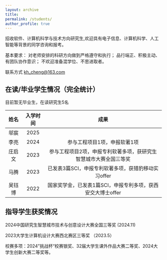 ```yaml
---
layout: archive
title: 
permalink: /students/
author_profile: true
---
```


招收软件、计算机科学与技术方向研究生,欢迎具有电子信息、计算机科学、人工智能等背景的同学咨询和报考。

[//]: # (满足如下要求之一者优先考虑：)

[//]: # (具有良好的计算机编程基础；)

[//]: # (具有良好的英语水平；)

[//]: # (参加过数学类竞赛、程序设计大赛，并取得较好成绩者。)
基本要求：
对老师安排的科研方向做到严格遵守和执行；
品行端正、积极主动、有团队协作意识；
不欢迎准备混学位、不思进取者。

联系方式 [kh_cheng@163.com](kh_cheng@163.com)

## 在读/毕业学生情况（完全统计）

目前暂无毕业生，在读研究生5名

| 姓名  | 入学时间 |                 成果                  |
|:---:|:----:|:-----------------------------------:|
| 邬宸  | 2025 |                       | 
| 李亮  | 2024 |           参与工程项目1项，申报软著1项           | 
| 庄启文 | 2023 |  参与工程项目2项，申报专利软著多项，获研究生智慧城市大赛全国三等奖  |
| 马腾  | 2023 | 已发表3篇SCI，申报专利软著多项，获猎豹移动实习offer |
| 吴钰博 | 2022 |  国家奖学金，已发表1篇SCI，申报专利多项，获西安交大博士offer  |




## 指导学生获奖情况

2024中国研究生智慧城市技术与创意设计大赛全国三等奖 (2024.11)

2023大学生计算机设计大赛西北赛区三等奖 （2023.5）

校赛多项：2024”挑战杯“校赛银奖、32届大学生课外作品大赛二等奖、2024大学生创新大赛二等奖等。


